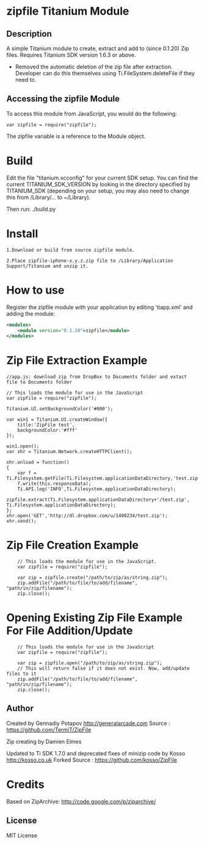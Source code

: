 # zipfile Titanium Module

## Description

A simple Titanium module to create, extract and add to (since 0.1.20) Zip files. Requires Titanium SDK version 1.6.3 or above.

- Removed the automatic deletion of the zip file after extraction. Developer can do this themselves using Ti.FileSystem.deleteFile if they need to.

## Accessing the zipfile Module

To access this module from JavaScript, you would do the following:

	var zipfile = require("zipfile");

The zipfile variable is a reference to the Module object.	

Build
=====

Edit the file "titanium.xcconfig" for your current SDK setup. You can find the current TITANIUM_SDK_VERSION by looking in the directory specified by TITANIUM_SDK (depending on your setup, you may also need to change this from /Library/… to ~/Library).


Then run:
	./build.py


Install
=======


	1.Download or build from source zipfile module.

	2.Place zipfile-iphone-x.y.z.zip file to /Library/Application Support/Titanium and unzip it.


How to use
==========

Register the zipfile module with your application by editing 'tiapp.xml' and adding the module:

```xml
<modules>
	<module version="0.1.20">zipfile</module>
</modules>
```

Zip File Extraction Example
=======

	//app.js: download zip from DropBox to Documents folder and extact file to Documents folder

	// This loads the module for use in the JavaScript
	var zipfile = require("zipfile");

	Titanium.UI.setBackgroundColor('#000');

	var win1 = Titanium.UI.createWindow({  
	    title:'ZipFile test',
	    backgroundColor:'#fff'
	});

	win1.open();
	var xhr = Titanium.Network.createHTTPClient();

	xhr.onload = function()
	{
		var f = Ti.Filesystem.getFile(Ti.Filesystem.applicationDataDirectory,'test.zip');
		f.write(this.responseData);
		Ti.API.log('INFO',Ti.Filesystem.applicationDataDirectory);
		zipfile.extract(Ti.Filesystem.applicationDataDirectory+'/test.zip', Ti.Filesystem.applicationDataDirectory);
	};
	xhr.open('GET','http://dl.dropbox.com/u/1400234/test.zip');
	xhr.send();

Zip File Creation Example
================

		// This loads the module for use in the JavaScript.
		var zipfile = require("zipfile");

        var zip = zipfile.create("/path/to/zip/as/string.zip");
        zip.addFile("/path/to/file/to/add/filename", "path/in/zip/filename");
        zip.close();

Opening Existing Zip File Example For File Addition/Update
================

		// This loads the module for use in the JavaScript
		var zipfile = require("zipfile");

        var zip = zipfile.open("/path/to/zip/as/string.zip");
        // This will return false if it does not exist. Now, add/update files to it
        zip.addFile("/path/to/file/to/add/filename", "path/in/zip/filename");
        zip.close();

## Author


Created by Gennadiy Potapov 
http://generalarcade.com 
Source : https://github.com/TermiT/ZipFile 

Zip creating by Damien Elmes

Updated to Ti SDK 1.7.0 and deprecated fixes of minizip code by Kosso 
http://kosso.co.uk 
Forked Source : https://github.com/kosso/ZipFile 

Credits
=======

Based on ZipArchive: http://code.google.com/p/ziparchive/ 


## License

MIT License
